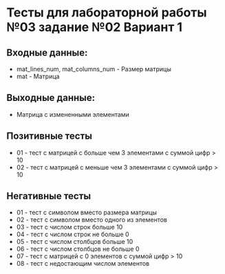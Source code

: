# Тесты для лабораторной работы №03 задание №02 Вариант 1
## Входные данные: 
 - mat_lines_num, mat_columns_num - Размер матрицы
 - mat - Матрица
## Выходные данные: 
 - Матрица с измененными элементами

## Позитивные тесты
 - 01 - тест с матрицей с больше чем 3 элементами с суммой цифр > 10
 - 02 - тест с матрицей с меньше чем 3 элементами с суммой цифр > 10
## Негативные тесты
 - 01 - тест с символом вместо размера матрицы
 - 02 - тест с символом вместо одного из элементов
 - 03 - тест с числом строк больше 10
 - 04 - тест с числом строк не больше 0
 - 05 - тест с числом столбцов больше 10
 - 06 - тест с числом столбцов не больше 0
 - 07 - тест с матрицей с 0 элементов с суммой цифр > 10
 - 08 - тест с недостающим числом элементов